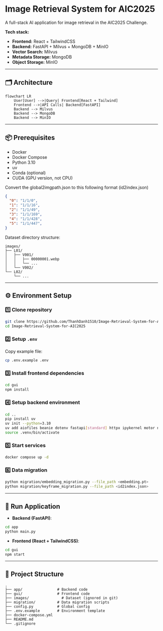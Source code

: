 # Image Retrieval System for AIC2025

A full-stack AI application for image retrieval in the AIC2025 Challenge.  

**Tech stack:**
- **Frontend:** React + TailwindCSS
- **Backend:** FastAPI + Milvus + MongoDB + MinIO
- **Vector Search:** Milvus
- **Metadata Storage:** MongoDB
- **Object Storage:** MinIO

---

## 🗂️ Architecture
```mermaid
flowchart LR
    User[User] -->|Query| Frontend[React + Tailwind]
    Frontend -->|API Calls| Backend[FastAPI]
    Backend --> Milvus
    Backend --> MongoDB
    Backend --> MinIO
````

---

## 📦 Prerequisites

- Docker
- Docker Compose
- Python 3.10
- uv
- Conda (optional)
- CUDA (GPU version, not CPU)

Convert the global2imgpath.json to this following format (id2index.json)
```json
{
  "0": "1/1/0",
  "1": "1/1/16",
  "2": "1/1/49",
  "3": "1/1/169",
  "4": "1/1/428",
  "5": "1/1/447",
}
```

Dataset directory structure:
```
images/
├── L01/
│   ├── V001/
│   │   ├── 00000001.webp
│   │   └── ...
│   └── V002/
└── L02/
    └── ...
```

---

## ⚙️ Environment Setup

### 1️⃣ Clone repository

```bash
git clone https://github.com/ThanhDanh1510/Image-Retrieval-System-for-AIC2025.git
cd Image-Retrieval-System-for-AIC2025
```

### 2️⃣ Setup `.env`

Copy example file:

```bash
cp .env.example .env
```

### 3️⃣ Install frontend dependencies

```bash
cd gui
npm install
```

### 4️⃣ Setup backend environment

```bash
cd ..
pip install uv
uv init --python=3.10
uv add aiofiles beanie dotenv fastapi[standard] httpx ipykernel motor nicegui numpy open-clip-torch pydantic-settings pymilvus streamlit torch typing-extensions usearch uvicorn
source .venv/bin/activate
```

### 5️⃣ Start services

```bash
docker compose up -d
```

### 6️⃣ Data migration

```bash
python migration/embedding_migration.py --file_path <embedding.pt>
python migration/keyframe_migration.py --file_path <id2index.json>
```

---

## 🚀 Run Application

* **Backend (FastAPI)**:

```bash
cd app
python main.py
```

* **Frontend (React + TailwindCSS)**:

```bash
cd gui
npm start
```

---

## 📁 Project Structure

```
.
├── app/                # Backend code
├── gui/                # Frontend code
├── images/               # Dataset (ignored in git)
├── migration/          # Data migration scripts
├── config.py           # Global config
├── .env.example        # Environment template
├── docker-compose.yml
├── README.md
└── .gitignore
```
